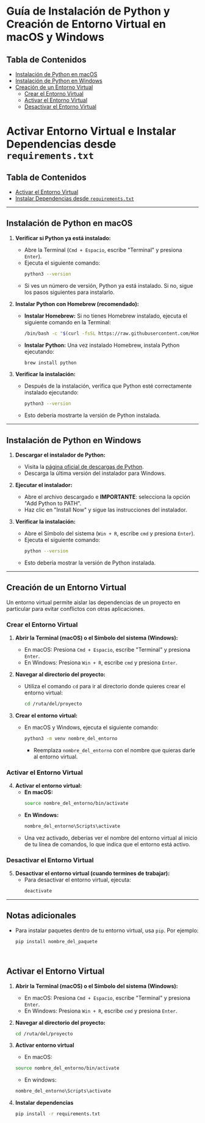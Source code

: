 # Guía de Instalación de Python y Creación de Entorno Virtual en macOS y Windows

## Tabla de Contenidos
- [Instalación de Python en macOS](#instalación-de-python-en-macos)
- [Instalación de Python en Windows](#instalación-de-python-en-windows)
- [Creación de un Entorno Virtual](#creación-de-un-entorno-virtual)
  - [Crear el Entorno Virtual](#crear-el-entorno-virtual)
  - [Activar el Entorno Virtual](#activar-el-entorno-virtual)
  - [Desactivar el Entorno Virtual](#desactivar-el-entorno-virtual)
# Activar Entorno Virtual e Instalar Dependencias desde `requirements.txt`

## Tabla de Contenidos
- [Activar el Entorno Virtual](#activar-el-entorno-virtual)
- [Instalar Dependencias desde `requirements.txt`](#instalar-dependencias-desde-requirementstxt)

---

## Instalación de Python en macOS

1. **Verificar si Python ya está instalado:**
   - Abre la Terminal (`Cmd + Espacio`, escribe "Terminal" y presiona `Enter`).
   - Ejecuta el siguiente comando:
     ```bash
     python3 --version
     ```
   - Si ves un número de versión, Python ya está instalado. Si no, sigue los pasos siguientes para instalarlo.

2. **Instalar Python con Homebrew (recomendado):**
   - **Instalar Homebrew:** Si no tienes Homebrew instalado, ejecuta el siguiente comando en la Terminal:
     ```bash
     /bin/bash -c "$(curl -fsSL https://raw.githubusercontent.com/Homebrew/install/HEAD/install.sh)"
     ```
   - **Instalar Python:** Una vez instalado Homebrew, instala Python ejecutando:
     ```bash
     brew install python
     ```
     
3. **Verificar la instalación:**
   - Después de la instalación, verifica que Python esté correctamente instalado ejecutando:
     ```bash
     python3 --version
     ```
   - Esto debería mostrarte la versión de Python instalada.

---

## Instalación de Python en Windows

1. **Descargar el instalador de Python:**
   - Visita la [página oficial de descargas de Python](https://www.python.org/downloads/windows/).
   - Descarga la última versión del instalador para Windows.

2. **Ejecutar el instalador:**
   - Abre el archivo descargado e **IMPORTANTE**: selecciona la opción "Add Python to PATH".
   - Haz clic en "Install Now" y sigue las instrucciones del instalador.

3. **Verificar la instalación:**
   - Abre el Símbolo del sistema (`Win + R`, escribe `cmd` y presiona `Enter`).
   - Ejecuta el siguiente comando:
     ```bash
     python --version
     ```
   - Esto debería mostrar la versión de Python instalada.

---

## Creación de un Entorno Virtual

Un entorno virtual permite aislar las dependencias de un proyecto en particular para evitar conflictos con otras aplicaciones.

### Crear el Entorno Virtual

1. **Abrir la Terminal (macOS) o el Símbolo del sistema (Windows):**
   - En macOS: Presiona `Cmd + Espacio`, escribe "Terminal" y presiona `Enter`.
   - En Windows: Presiona `Win + R`, escribe `cmd` y presiona `Enter`.

2. **Navegar al directorio del proyecto:**
   - Utiliza el comando `cd` para ir al directorio donde quieres crear el entorno virtual:
     ```bash
     cd /ruta/del/proyecto
     ```

3. **Crear el entorno virtual:**
   - En macOS y Windows, ejecuta el siguiente comando:
     ```bash
     python3 -m venv nombre_del_entorno
     ```
     - Reemplaza `nombre_del_entorno` con el nombre que quieras darle al entorno virtual.

### Activar el Entorno Virtual

4. **Activar el entorno virtual:**
   - **En macOS:**
     ```bash
     source nombre_del_entorno/bin/activate
     ```
   - **En Windows:**
     ```bash
     nombre_del_entorno\Scripts\activate
     ```
   - Una vez activado, deberías ver el nombre del entorno virtual al inicio de tu línea de comandos, lo que indica que el entorno está activo.

### Desactivar el Entorno Virtual

5. **Desactivar el entorno virtual (cuando termines de trabajar):**
   - Para desactivar el entorno virtual, ejecuta:
     ```bash
     deactivate
     ```

---

## Notas adicionales
- Para instalar paquetes dentro de tu entorno virtual, usa `pip`. Por ejemplo:
  ```bash
  pip install nombre_del_paquete




## Activar el Entorno Virtual

1. **Abrir la Terminal (macOS) o el Símbolo del sistema (Windows):**
   - En macOS: Presiona `Cmd + Espacio`, escribe "Terminal" y presiona `Enter`.
   - En Windows: Presiona `Win + R`, escribe `cmd` y presiona `Enter`.

2. **Navegar al directorio del proyecto:**
   ```bash
   cd /ruta/del/proyecto

3. **Activar entorno virtual**
    - En macOS:
    ```bash
   source nombre_del_entorno/bin/activate
    
    ```
    
    - En windows:
    ```bash
   nombre_del_entorno\Scripts\activate

4. **Instalar dependencias**
    ```bash
   pip install -r requirements.txt

